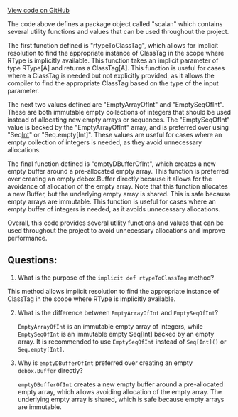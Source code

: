 [View code on GitHub](sigmastate-interpreterhttps://github.com/ScorexFoundation/sigmastate-interpreter/common/shared/src/main/scala/scalan/package.scala)

The code above defines a package object called "scalan" which contains several utility functions and values that can be used throughout the project. 

The first function defined is "rtypeToClassTag", which allows for implicit resolution to find the appropriate instance of ClassTag in the scope where RType is implicitly available. This function takes an implicit parameter of type RType[A] and returns a ClassTag[A]. This function is useful for cases where a ClassTag is needed but not explicitly provided, as it allows the compiler to find the appropriate ClassTag based on the type of the input parameter.

The next two values defined are "EmptyArrayOfInt" and "EmptySeqOfInt". These are both immutable empty collections of integers that should be used instead of allocating new empty arrays or sequences. The "EmptySeqOfInt" value is backed by the "EmptyArrayOfInt" array, and is preferred over using "Seq[Int]()" or "Seq.empty[Int]". These values are useful for cases where an empty collection of integers is needed, as they avoid unnecessary allocations.

The final function defined is "emptyDBufferOfInt", which creates a new empty buffer around a pre-allocated empty array. This function is preferred over creating an empty debox.Buffer directly because it allows for the avoidance of allocation of the empty array. Note that this function allocates a new Buffer, but the underlying empty array is shared. This is safe because empty arrays are immutable. This function is useful for cases where an empty buffer of integers is needed, as it avoids unnecessary allocations.

Overall, this code provides several utility functions and values that can be used throughout the project to avoid unnecessary allocations and improve performance.
## Questions: 
 1. What is the purpose of the `implicit def rtypeToClassTag` method?
   
   This method allows implicit resolution to find the appropriate instance of ClassTag in the scope where RType is implicitly available.

2. What is the difference between `EmptyArrayOfInt` and `EmptySeqOfInt`?
   
   `EmptyArrayOfInt` is an immutable empty array of integers, while `EmptySeqOfInt` is an immutable empty Seq[Int] backed by an empty array. It is recommended to use `EmptySeqOfInt` instead of `Seq[Int]()` or `Seq.empty[Int]`.

3. Why is `emptyDBufferOfInt` preferred over creating an empty `debox.Buffer` directly?
   
   `emptyDBufferOfInt` creates a new empty buffer around a pre-allocated empty array, which allows avoiding allocation of the empty array. The underlying empty array is shared, which is safe because empty arrays are immutable.